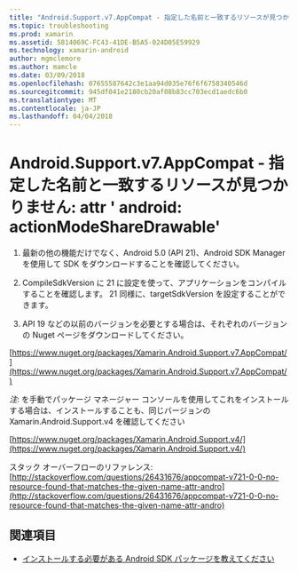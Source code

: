 ```yaml
---
title: "Android.Support.v7.AppCompat - 指定した名前と一致するリソースが見つかりません: attr ' android: actionModeShareDrawable'"
ms.topic: troubleshooting
ms.prod: xamarin
ms.assetid: 5814069C-FC43-41DE-B5A5-024D05E59929
ms.technology: xamarin-android
author: mgmclemore
ms.author: mamcle
ms.date: 03/09/2018
ms.openlocfilehash: 07655587642c3e1aa94d035e76f6f6758340546d
ms.sourcegitcommit: 945df041e2180cb20af08b83cc703ecd1aedc6b0
ms.translationtype: MT
ms.contentlocale: ja-JP
ms.lasthandoff: 04/04/2018
---
```

# <a name="androidsupportv7appcompat---no-resource-found-that-matches-the-given-name-attr-androidactionmodesharedrawable"></a>Android.Support.v7.AppCompat - 指定した名前と一致するリソースが見つかりません: attr ' android: actionModeShareDrawable'

1. 最新の他の機能だけでなく、Android 5.0 (API 21)、Android SDK Manager を使用して SDK をダウンロードすることを確認してください。

2. CompileSdkVersion に 21 に設定を使って、アプリケーションをコンパイルすることを確認します。 21 同様に、targetSdkVersion を設定することができます。

3. API 19 などの以前のバージョンを必要とする場合は、それぞれのバージョンの Nuget ページをダウンロードしてください。

[https://www.nuget.org/packages/Xamarin.Android.Support.v7.AppCompat/](https://www.nuget.org/packages/Xamarin.Android.Support.v7.AppCompat/)

*注*: を手動でパッケージ マネージャー コンソールを使用してこれをインストールする場合は、インストールすることも、同じバージョンの Xamarin.Android.Support.v4 を確認してください

[https://www.nuget.org/packages/Xamarin.Android.Support.v4/](https://www.nuget.org/packages/Xamarin.Android.Support.v4/)

スタック オーバーフローのリファレンス: [http://stackoverflow.com/questions/26431676/appcompat-v721-0-0-no-resource-found-that-matches-the-given-name-attr-andro](http://stackoverflow.com/questions/26431676/appcompat-v721-0-0-no-resource-found-that-matches-the-given-name-attr-andro)

## <a name="see-also"></a>関連項目

- [インストールする必要がある Android SDK パッケージを教えてください](~/android/troubleshooting/questions/install-android-sdk-packages.md)

